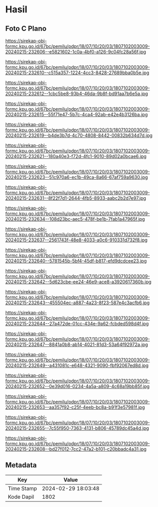 # Hasil

## Foto C Plano

https://sirekap-obj-formc.kpu.go.id/67bc/pemilu/pdpr/18/07/10/20/03/1807102003009-20240215-232606--e5821602-1c0a-4bf0-a126-9c04fc28a56f.jpg

https://sirekap-obj-formc.kpu.go.id/67bc/pemilu/pdpr/18/07/10/20/03/1807102003009-20240215-232610--c515a357-1224-4cc3-8428-27689bba0b5e.jpg

https://sirekap-obj-formc.kpu.go.id/67bc/pemilu/pdpr/18/07/10/20/03/1807102003009-20240215-232612--1cbc5be8-93b4-46da-9b8f-bd91aa7b6e5a.jpg

https://sirekap-obj-formc.kpu.go.id/67bc/pemilu/pdpr/18/07/10/20/03/1807102003009-20240215-232615--55f71e47-5b7c-4ca4-92ab-e42e4b3126ba.jpg

https://sirekap-obj-formc.kpu.go.id/67bc/pemilu/pdpr/18/07/10/20/03/1807102003009-20240215-232619--b4de3b7d-4c70-4808-8442-00832b634d7d.jpg

https://sirekap-obj-formc.kpu.go.id/67bc/pemilu/pdpr/18/07/10/20/03/1807102003009-20240215-232621--180a40e3-f72d-4fc1-9010-89d02a0bcae6.jpg

https://sirekap-obj-formc.kpu.go.id/67bc/pemilu/pdpr/18/07/10/20/03/1807102003009-20240215-232623--51c970a6-ec1b-49ca-8a66-67af759a9630.jpg

https://sirekap-obj-formc.kpu.go.id/67bc/pemilu/pdpr/18/07/10/20/03/1807102003009-20240215-232631--8f22f7d1-2644-4fb5-8933-aabc2b2d7e97.jpg

https://sirekap-obj-formc.kpu.go.id/67bc/pemilu/pdpr/18/07/10/20/03/1807102003009-20240215-232634--108d23bc-aec5-478f-be1b-7fab1a47965f.jpg

https://sirekap-obj-formc.kpu.go.id/67bc/pemilu/pdpr/18/07/10/20/03/1807102003009-20240215-232637--2561743f-48e8-4033-a0c6-910331d732f8.jpg

https://sirekap-obj-formc.kpu.go.id/67bc/pemilu/pdpr/18/07/10/20/03/1807102003009-20240215-232640--5781545b-5bf4-45df-b817-efd9dcdcee23.jpg

https://sirekap-obj-formc.kpu.go.id/67bc/pemilu/pdpr/18/07/10/20/03/1807102003009-20240215-232642--5d623cbe-ee24-46e9-ace8-a3920617360b.jpg

https://sirekap-obj-formc.kpu.go.id/67bc/pemilu/pdpr/18/07/10/20/03/1807102003009-20240215-232643--455504ec-a887-4a23-8f23-587e4c3acfb6.jpg

https://sirekap-obj-formc.kpu.go.id/67bc/pemilu/pdpr/18/07/10/20/03/1807102003009-20240215-232644--27a472de-01cc-434e-9a62-fcbded598d4f.jpg

https://sirekap-obj-formc.kpu.go.id/67bc/pemilu/pdpr/18/07/10/20/03/1807102003009-20240215-232647--8841a0b8-ab14-4021-81d3-53a64f92972a.jpg

https://sirekap-obj-formc.kpu.go.id/67bc/pemilu/pdpr/18/07/10/20/03/1807102003009-20240215-232649--a431081c-e648-4321-9090-fbf92067ed8d.jpg

https://sirekap-obj-formc.kpu.go.id/67bc/pemilu/pdpr/18/07/10/20/03/1807102003009-20240215-232652--0e39d016-0234-4a5a-a809-4c68a19bb85f.jpg

https://sirekap-obj-formc.kpu.go.id/67bc/pemilu/pdpr/18/07/10/20/03/1807102003009-20240215-232653--aa357f92-c25f-4eeb-bc8a-b91f3e57981f.jpg

https://sirekap-obj-formc.kpu.go.id/67bc/pemilu/pdpr/18/07/10/20/03/1807102003009-20240215-232655--7c55f950-7363-4131-b806-45789dc45a4d.jpg

https://sirekap-obj-formc.kpu.go.id/67bc/pemilu/pdpr/18/07/10/20/03/1807102003009-20240215-232608--bd27f012-7cc2-47a2-b101-c20bbadc4a31.jpg


## Metadata

| Key        | Value               |
| ---------- | ------------------- |
| Time Stamp | 2024-02-29 18:03:48 |
| Kode Dapil | 1802                |



